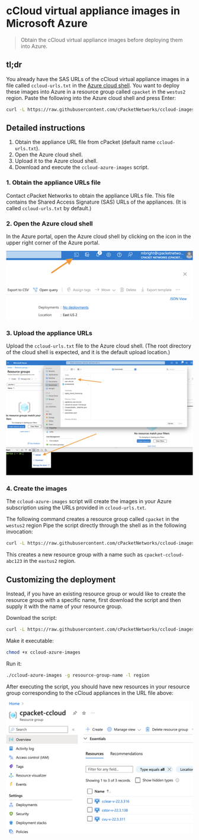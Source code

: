 # cCloud virtual appliance images in Microsoft Azure

> Obtain the cCloud virtual appliance images before deploying them into Azure.

## tl;dr

You already have the SAS URLs of the cCloud virtual appliance images in a file called `ccloud-urls.txt` in the [Azure cloud shell][cloudshell].
You want to deploy these images into Azure in a resource group called `cpacket` in the `westus2` region.
Paste the following into the Azure cloud shell and press Enter:

```bash
curl -L https://raw.githubusercontent.com/cPacketNetworks/ccloud-images/main/ccloud-azure-images | bash -s -- -g cpacket -l westus2
```

## Detailed instructions

1. Obtain the appliance URL file from cPacket (default name `ccloud-urls.txt`).
1. Open the Azure cloud shell.
1. Upload it to the Azure cloud shell.
1. Download and execute the `ccloud-azure-images` script.

### 1. Obtain the appliance URLs file

Contact cPacket Networks to obtain the appliance URLs file.
This file contains the Shared Access Signature (SAS) URLs of the appliances.
(It is called `ccloud-urls.txt` by default.)

### 2. Open the Azure cloud shell

In the Azure portal, open the Azure cloud shell by clicking on the icon in the upper right corner of the Azure portal.

![Open the shell](/static-assets/open-shell.png "Open the Azure cloud shell")

### 3. Upload the appliance URLs

Upload the `ccloud-urls.txt` file to the Azure cloud shell.
(The root directory of the cloud shell is expected, and it is the default upload location.)

![Upload file](/static-assets/upload-file-to-shell.png "Upload the 'ccloud-urls.txt' file to cloud shell")

### 4. Create the images

The `ccloud-azure-images` script will create the images in your Azure subscription using the URLs provided in `ccloud-urls.txt`.

The following command creates a resource group called `cpacket` in the `westus2` region
Pipe the script directly through the shell as in the following invocation:

```bash
curl -L https://raw.githubusercontent.com/cPacketNetworks/ccloud-images/main/ccloud-azure-images | bash -s -- -g cpacket -l westus2
```

This creates a new resource group with a name such as `cpacket-ccloud-abc123` in the `eastus2` region.

## Customizing the deployment

Instead, if you have an existing resource group or would like to create the resource group with a specific name, first download the script and then supply it with the name of your resource group.

Download the script:

```bash
curl -L https://raw.githubusercontent.com/cPacketNetworks/ccloud-images/main/ccloud-azure-images > ccloud-azure-images
```

Make it executable:

```bash
chmod +x ccloud-azure-images
```

Run it:

```bash
./ccloud-azure-images -g resource-group-name -l region
```

After executing the script, you should have new resources in your resource group corresponding to the cCloud appliances in the URL file above:

![New resources](/static-assets/new-resources.png "cCloud images")

[cloudshell]: https://learn.microsoft.com/en-us/azure/cloud-shell/overview
